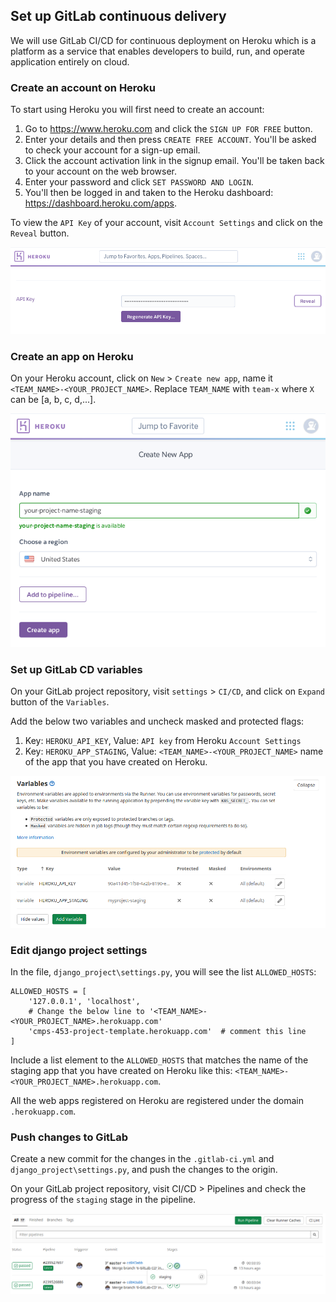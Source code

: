 ## Set up GitLab continuous delivery

We will use GitLab CI/CD for continuous deployment on Heroku which is a platform as a service
that enables developers to build, run, and operate application entirely on cloud.

### Create an account on Heroku

To start using Heroku you will first need to create an account:

1. Go to https://www.heroku.com and click the `SIGN UP FOR FREE` button.
2. Enter your details and then press `CREATE FREE ACCOUNT`.
    You'll be asked to check your account for a sign-up email.
3. Click the account activation link in the signup email.
    You'll be taken back to your account on the web browser.
4. Enter your password and click `SET PASSWORD AND LOGIN`.
5. You'll then be logged in and taken to the Heroku dashboard: https://dashboard.heroku.com/apps.

To view the `API Key` of your account, visit `Account Settings` and click on the `Reveal` button.

![Account API Key](docs/imgs/account_api_key.png)

### Create an app on Heroku
On your Heroku account, click on `New` > `Create new app`, name it `<TEAM_NAME>-<YOUR_PROJECT_NAME>`.
Replace `TEAM_NAME` with `team-x` where `X` can be [a, b, c, d,...].

![Staging app](docs/imgs/create_app.png)

### Set up GitLab CD variables
On your GitLab project repository, visit `settings` > `CI/CD`, and click on `Expand` button of the `Variables`.

Add the below two variables and uncheck masked and protected flags:
1. Key: `HEROKU_API_KEY`, Value: `API key` from Heroku `Account Settings`
2. Key: `HEROKU_APP_STAGING`, Value: `<TEAM_NAME>-<YOUR_PROJECT_NAME>` name of the app that you have created on Heroku.

![CD Variables](docs/imgs/cd-variables.png)

### Edit django project settings

In the file, `django_project\settings.py`, you will see the list `ALLOWED_HOSTS`:

```
ALLOWED_HOSTS = [
    '127.0.0.1', 'localhost',
    # Change the below line to '<TEAM_NAME>-<YOUR_PROJECT_NAME>.herokuapp.com'
    'cmps-453-project-template.herokuapp.com'  # comment this line
]
```

Include a list element to the `ALLOWED_HOSTS` that matches the name of the staging app
that you have created on Heroku like this: `<TEAM_NAME>-<YOUR_PROJECT_NAME>.herokuapp.com`.

All the web apps registered on Heroku are registered under the domain `.herokuapp.com`.

### Push changes to GitLab
Create a new commit for the changes in the `.gitlab-ci.yml` and `django_project\settings.py`,
and push the changes to the origin.

On your GitLab project repository, visit CI/CD > Pipelines and check the progress of the `staging` stage in the pipeline.

![Staging pipeline](docs/imgs/pipeline-staging.png)

